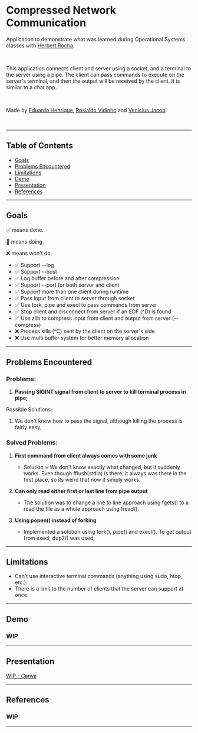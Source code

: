 # Compressed Network Communication

Application to demonstrate what was learned during Operational Systems classes with [Herbert Rocha](https://github.com/hbgit).

</br>

This application connects client and server using a socket, and a terminal to the server using a pipe. The client can pass commands to execute on the server's terminal, and then the output will be received by the client. It is similar to a chat app.

</br>

Made by [Eduardo Henrique](https://github.com/ed-henrique), [Rosialdo Vidinho](https://github.com/Rosialdo) and [Venícius Jacob](https://github.com/veniciusjacob).

</br>

---

## Table of Contents

- [Goals](#goals)
- [Problems Encountered](#problems-encountered)
- [Limitations](#limitations)
- [Demo](#demo)
- [Presentation](#presentation)
- [References](#references)

---

## Goals

✅ means done.

🚧 means doing.

❌ means won't do.

- ✅ Support --log
- ✅ Support --host
- ✅ Log buffer before and after compression
- ✅ Support --port for both server and client
- ✅ Support more than one client during runtime
- ✅ Pass input from client to server through socket
- ✅ Use fork, pipe and execl to pass commands from server
- ✅ Stop client and disconnect from server if an EOF (^D) is found
- ✅ Use zlib to compress input from client and output from server (--compress)
- ❌ Process kills (^C) sent by the client on the server's side
- ❌ Use multi buffer system for better memory allocation

---

## Problems Encountered

### Problems:

1. **Passing SIGINT signal from client to server to kill terminal process in pipe;**

Possible Solutions:

1. We don't know how to pass the signal, although killing the process is fairly easy;

### Solved Problems:

1. **First command from client always comes with some junk**
    - Solution = We don't know exactly what changed, but it suddenly works. Even though fflush(stdin) is there, it always was there in the first place, so its weird that now it simply works.

2. **Can only read either first or last line from pipe output**
    - The solution was to change a line to line approach using fgets() to a read the file as a whole approach using fread().

3. **Using popen() instead of forking**
    - Implemented a solution using fork(), pipe() and execl(). To get output from execl, dup2() was used;

---

## Limitations

- Can't use interactive terminal commands (anything using sudo, htop, etc.).
- There is a limit to the number of clients that the server can support at once.

---

## Demo

### WIP

---

## Presentation

[WIP - Canva]()

---

## References

### WIP

---